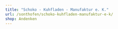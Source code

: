 ```yaml
---
title: "Schoko - Kuhfladen - Manufaktur e. K."
url: /sonthofen/schoko-kuhfladen-manufaktur-e-k/
shop: Andenken
---
```

